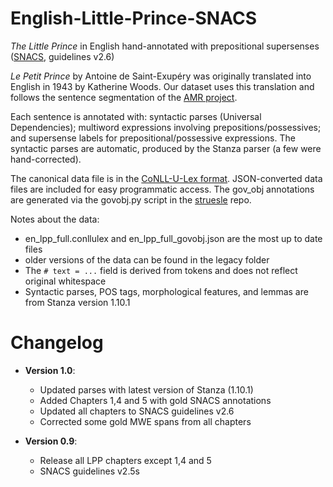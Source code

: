 # English-Little-Prince-SNACS

_The Little Prince_ in English hand-annotated with prepositional supersenses ([SNACS](https://arxiv.org/abs/1704.02134), guidelines v2.6)

_Le Petit Prince_ by Antoine de Saint-Exupéry was originally translated into English in 1943 by Katherine Woods. Our dataset uses this translation and follows the sentence segmentation of the [AMR project](https://github.com/flipz357/AMR-World/tree/main/data/reference_amrs).

Each sentence is annotated with: syntactic parses (Universal Dependencies); multiword expressions involving prepositions/possessives; and supersense labels for prepositional/possessive expressions. The syntactic parses are automatic, produced by the Stanza parser (a few were hand-corrected).

The canonical data file is in the [CoNLL-U-Lex format](https://github.com/nert-nlp/streusle/blob/v4.4/CONLLULEX.md). 
JSON-converted data files are included for easy programmatic access. The gov_obj annotations are generated via the govobj.py script in the [struesle](https://github.com/nert-nlp/streusle/blob/master/govobj.py) repo.

Notes about the data:
- en_lpp_full.conllulex and en_lpp_full_govobj.json are the most up to date files
- older versions of the data can be found in the legacy folder
- The `# text = ...` field is derived from tokens and does not reflect original whitespace
- Syntactic parses, POS tags, morphological features, and lemmas are from Stanza version 1.10.1


# Changelog

- **Version 1.0**: 
    - Updated parses with latest version of Stanza (1.10.1)
    - Added Chapters 1,4 and 5 with gold SNACS annotations
    - Updated all chapters to SNACS guidelines v2.6
    - Corrected some gold MWE spans from all chapters

- **Version 0.9**:
    - Release all LPP chapters except 1,4 and 5
    - SNACS guidelines v2.5s
